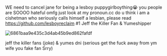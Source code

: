 WE need to cancel jane for being a lesboy puppygirlboything😭 you people are SOOOO hateful omfg just look at my pronoun.cc do u think i am a cishetman who seriously calls himself a lesbian, please read https://github.com/lesboyreclaim
#1 Jeff the Killer Fan & Yumeshipper


![6861baa9e435c3d4ab45b9ed862fafdf](https://github.com/user-attachments/assets/e5bd492a-0043-43c9-a553-4478c5b52ed7)

jeff the killer fans (joke) & yumes dni (serious get the fuck away from ym wife you fake fan Srry)
